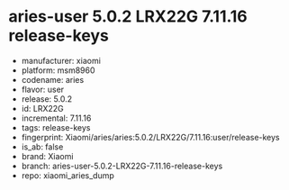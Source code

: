 # aries-user 5.0.2 LRX22G 7.11.16 release-keys
- manufacturer: xiaomi
- platform: msm8960
- codename: aries
- flavor: user
- release: 5.0.2
- id: LRX22G
- incremental: 7.11.16
- tags: release-keys
- fingerprint: Xiaomi/aries/aries:5.0.2/LRX22G/7.11.16:user/release-keys
- is_ab: false
- brand: Xiaomi
- branch: aries-user-5.0.2-LRX22G-7.11.16-release-keys
- repo: xiaomi_aries_dump
